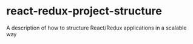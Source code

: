 # react-redux-project-structure
A description of how to structure React/Redux applications in a scalable way
